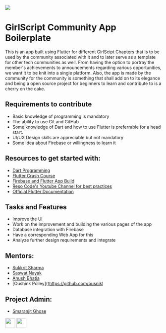 ![](https://github.com/smaranjitghose/DeepDataDump/blob/master/gssoc3.png)

# GirlScript Community App Boilerplate

This is an app built using Flutter for different GirlScipt Chapters that is to be used by the community associated with it and to later serve as a template for other tech communities as well. From having the option to portray the member's achievements to announcements regarding various opportunities, we want it to be knit into a single platform. Also, the app is made by the community for the community is something that shall add on to its elegance and being a open source project for beginners to learn and contribute to is a cherry on the cake. 


## Requirements to contribute

- Basic knowledge of programming is mandatory
-  The ability to use Git and GitHub
- Some knowledge of Dart and how to use Flutter is preferrable for a head start.
- UI/UX Design skills are appreciable but not mandatory
- Some idea about Firebase or willingness to learn it

##  Resources to get started with:
+  [Dart Programming](https://www.youtube.com/watch?v=Ej_Pcr4uC2Q)
+  [Flutter Crash Course](https://www.youtube.com/watch?v=pTJJsmejUOQ)
+  [Firebase and Flutter  App Build](https://www.youtube.com/playlist?list=PL4cUxeGkcC9j--TKIdkb3ISfRbJeJYQwC)
+  [Reso Code's Youtube Channel for best practices](https://www.youtube.com/channel/UCSIvrn68cUk8CS8MbtBmBkA/featured)
+  [Official Flutter Documentation](https://flutter.dev/docs)

## Tasks and Features

* Improve the UI
* Work on the improvement and building the various pages of the app
* Database integration with  Firebase
* Have a corresponding Web App for this
* Analyze further design requirements and integrate

## Mentors:
* [Sukkrit Sharma](https://github.com/sukkritsharmaofficial)
* [Saswat Nayak](https://github.com/swat1998)
* [Anush Bhatia](https://github.com/anushbhatia)
* [Oushink Polley]((https://github.com/ousnik)

## Project Admin:
* [Smaranjit Ghose](https://github.com/smaranjitghose)

<a href="https://www.linkedin.com/in/smaranjitghose/"><img src="https://github.com/smaranjitghose/DeepDataDump/blob/master/desciption/linkedIn_logo.png" width="32px" height="32px"></a>
<a href="https://twitter.com/smaranjitghose"><img src="https://github.com/smaranjitghose/DeepDataDump/blob/master/desciption/twitter_logo.png" width="32px" height="32px"></a>


